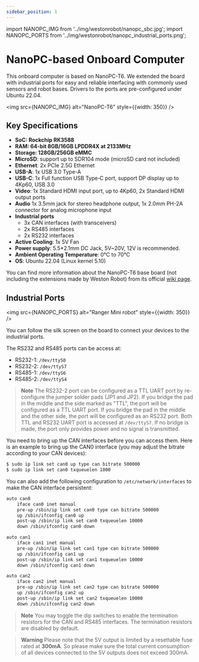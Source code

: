 ```yaml
---
sidebar_position: 1
---
```


import NANOPC_IMG from '../img/westonrobot/nanopc_sbc.jpg';
import NANOPC_PORTS from '../img/westonrobot/nanopc_industrial_ports.png';

# NanoPC-based Onboard Computer

This onboard computer is based on NanoPC-T6. We extended the board with industrial ports for easy and reliable interfacing with commonly used sensors and robot bases. Drivers to the ports are pre-configured under Ubuntu 22.04.

<img src={NANOPC_IMG} alt="NanoPC-T6" style={{width: 350}} />

## Key Specifications

* **SoC: Rockchip RK3588**
* **RAM: 64-bit 8GB/16GB LPDDR4X at 2133MHz**
* **Storage: 128GB/256GB eMMC**
* **MicroSD**: support up to SDR104 mode (microSD card not included)
* **Ethernet**: 2x PCIe 2.5G Ethernet
* **USB-A**: 1x USB 3.0 Type-A
* **USB-C**: 1x Full function USB Type‑C port, support DP display up to 4Kp60, USB 3.0
* **Video**: 1x Standard HDMI input port, up to 4Kp60, 2x Standard HDMI output ports
* **Audio** 1x 3.5mm jack for stereo headphone output, 1x 2.0mm PH-2A connector for analog microphone input
* **Industrial ports**
    * 3x CAN interfaces (with transceivers)
    * 2x RS485 interfaces
    * 2x RS232 interfaces
* **Active Cooling**: 1x 5V Fan
* **Power supply**: 5.5*2.1mm DC Jack, 5V~20V, 12V is recommended.
* **Ambient Operating Temperature**: 0℃ to 70℃
* **OS**: Ubuntu 22.04 (Linux kernel 5.10)

You can find more information about the NanoPC-T6 base board (not including the extensions made by Weston Robot) from its official [wiki page](https://wiki.friendlyelec.com/wiki/index.php/NanoPC-T6).

## Industrial Ports

<img src={NANOPC_PORTS} alt="Ranger Mini robot" style={{width: 350}} />

You can follow the silk screen on the board to connect your devices to the industrial ports. 

The RS232 and RS485 ports can be access at:

* RS232-1: `/dev/ttyS0`
* RS232-2: `/dev/ttyS7`
* RS485-1: `/dev/ttyS6`
* RS485-2: `/dev/ttyS4`

> **Note**
> The RS232-2 port can be configured as a TTL UART port by re-configure the jumper solder pads (JP1 and JP2). If you bridge the pad in the middle and the side marked as "TTL", the port will be configured as a TTL UART port. If you bridge the pad in the middle and the other side, the port will be configured as an RS232 port. Both TTL and RS232 UART port is accessed at `/dev/ttyS7`. If no bridge is made, the port only provides power and no signal is transmitted.

You need to bring up the CAN interfaces before you can access them. Here is an example to bring up the CAN0 interface (you may adjust the bitrate according to your CAN devices):

```bash
$ sudo ip link set can0 up type can bitrate 500000
$ sudo ip link set can0 txqueuelen 1000
```

You can also add the following configuration to `/etc/network/interfaces` to make the CAN interface persistent:

```bash
auto can0
    iface can0 inet manual
    pre-up /sbin/ip link set can0 type can bitrate 500000
    up /sbin/ifconfig can0 up
    post-up /sbin/ip link set can0 txqueuelen 10000
    down /sbin/ifconfig can0 down

auto can1
    iface can1 inet manual
    pre-up /sbin/ip link set can1 type can bitrate 500000
    up /sbin/ifconfig can1 up
    post-up /sbin/ip link set can1 txqueuelen 10000
    down /sbin/ifconfig can1 down

auto can2
    iface can2 inet manual
    pre-up /sbin/ip link set can2 type can bitrate 500000
    up /sbin/ifconfig can2 up
    post-up /sbin/ip link set can2 txqueuelen 10000
    down /sbin/ifconfig can2 down
```

> **Note**
> You may toggle the dip switches to enable the termination resistors for the CAN and RS485 interfaces. The termination resistors are disabled by default.

> **Warning**
> Please note that the 5V output is limited by a resettable fuse rated at **300mA**. So please make sure the total current consumption of all devices connected to the 5V outputs does not exceed 300mA.
